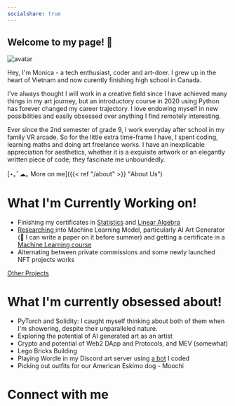 ```yaml
---
socialshare: true
---
```


## Welcome to my page! 👋

<img class="avatar" src="/./assets/images/avatar.png" alt="avatar">

Hey, I'm Monica - a tech enthusiast, coder and art-doer. I grew up in the heart of Vietnam and now curently finishing high school in Canada.

I've always thought I will work in a creative field since I have achieved many things in my art journey, but an introductory course in 2020 using Python has forever changed my career trajectory. I love endowing myself in new possibilities and easily obsessed over anything I find remotely interesting. 

Ever since the 2nd semester of grade 9, I work everyday after school in my family VR arcade. So for the little extra time-frame I have, I spent coding, learning maths and doing art freelance works. I have an inexplicable appreciation for aesthetics, whether it is a exquisite artwork or an elegantly written piece of code; they fascinate me unboundedly.

[⋆｡ﾟ☁︎｡ More on me]({{< ref "/about" >}} "About Us")
# What I'm Currently Working on!
- Finishing my certificates in <a href="https://www.coursera.org/learn/stanford-statistics">Statistics</a> and <a href="https://www.coursera.org/learn/linear-algebra-machine-learning">Linear Algebra</a> 
- <a href="https://monmon12.notion.site/AI-CULT-371ae0e044704eb58e29e5088aa452d0">Researching </a>into Machine Learning Model, particularly AI Art Generator (🤞 I can write a paper on it before summer) and getting a certificate in a <a href="https://www.coursera.org/specializations/machine-learning-introduction?utm_source=gg&utm_medium=sem&utm_campaign=07_Machine_Learning_Stanford_Search-US&utm_content=B2C&campaignid=685340575&adgroupid=35524166541&device=c&keyword=stanford%20machine%20learning%20certificate%20coursera&matchtype=b&network=g&devicemodel=&adpostion=&creativeid=606802777618&hide_mobile_promo&gclid=Cj0KCQjw4omaBhDqARIsADXULuVxXNJtHG6PMyUW2vBqGi0a0mQeeAPgmjNRXgyf8fvSje22l74ik-AaAniiEALw_wcB">Machine Learning course</a>
- Alternating between private commissions and some newly launched NFT projects works

<a href="/projects"> Other Projects</a>

# What I'm currently obsessed about!

- PyTorch and Solidity: I caught myself thinking about both of them when I'm showering, despite their unparalleled nature.
- Exploring the potential of AI generated art as an artist
- Crypto and potential of Web2 DApp and Protocols, and MEV (somewhat)
- Lego Bricks Building
- Playing Wordle in my Discord art server using <a href="https://github.com/monmon0/monBot">a bot</a> I coded
- Picking out outfits for our American Eskimo dog - Moochi

# Connect with me

